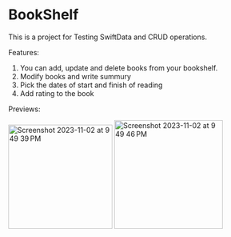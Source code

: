# BookShelf
This is a project for Testing SwiftData and CRUD operations. 

Features: 
1. You can add, update and delete books from your bookshelf. 
2. Modify books and write summury
3. Pick the dates of start and finish of reading
4. Add rating to the book

Previews: 


<img width="208" alt="Screenshot 2023-11-02 at 9 49 39 PM" src="https://github.com/Burenman/BookShelf/assets/102731422/1cf91d45-aa9c-46b4-847a-95754aad1954">
<img width="217" alt="Screenshot 2023-11-02 at 9 49 46 PM" src="https://github.com/Burenman/BookShelf/assets/102731422/6f167d88-97a7-47cd-8cb9-ac83f4a0652a">
